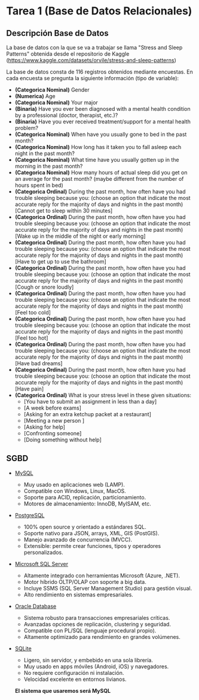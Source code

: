 # Tarea 1 (Base de Datos Relacionales)

## Descripción Base de Datos 

La base de datos con la que se va a trabajar se llama "Stress and Sleep Patterns" obtenida desde el repositorio de Kaggle (https://www.kaggle.com/datasets/orvile/stress-and-sleep-patterns)


La base de datos consta de 116 registros obtenidos mediante encuestas. En cada encuesta se pregunta la siguiente información (tipo de variable):

- **(Categorica Nominal)** Gender
- **(Numerica)** Age
- **(Categorica Nominal)** Your major
- **(Binaria)** Have you ever been diagnosed with a mental health condition by a professional (doctor, therapist, etc.)?
- **(Binaria)** Have you ever received treatment/support for a mental health problem?
- **(Categorica Nominal)** When have you usually gone to bed in the past month?
- **(Categorica Nominal)** How long has it taken you to fall asleep each night in the past month?
- **(Categorica Nominal)** What time have you usually gotten up in the morning in the past month?
- **(Categorica Nominal)** How many hours of actual sleep did you get on an average for the past month? (maybe different from the number of hours spent in bed)
- **(Categorica Ordinal)** During the past month, how often have you had trouble sleeping because you: (choose an option that indicate the most accurate reply for the majority of days and nights in the past month) [Cannot get to sleep within 30 minutes]
- **(Categorica Ordinal)** During the past month, how often have you had trouble sleeping because you: (choose an option that indicate the most accurate reply for the majority of days and nights in the past month) [Wake up in the middle of the night or early morning]
- **(Categorica Ordinal)** During the past month, how often have you had trouble sleeping because you: (choose an option that indicate the most accurate reply for the majority of days and nights in the past month) [Have to get up to use the bathroom]
- **(Categorica Ordinal)** During the past month, how often have you had trouble sleeping because you: (choose an option that indicate the most accurate reply for the majority of days and nights in the past month) [Cough or snore loudly]
- **(Categorica Ordinal)** During the past month, how often have you had trouble sleeping because you: (choose an option that indicate the most accurate reply for the majority of days and nights in the past month) [Feel too cold]
- **(Categorica Ordinal)** During the past month, how often have you had trouble sleeping because you: (choose an option that indicate the most accurate reply for the majority of days and nights in the past month) [Feel too hot]
- **(Categorica Ordinal)** During the past month, how often have you had trouble sleeping because you: (choose an option that indicate the most accurate reply for the majority of days and nights in the past month) [Have bad dreams]
- **(Categorica Ordinal)** During the past month, how often have you had trouble sleeping because you: (choose an option that indicate the most accurate reply for the majority of days and nights in the past month) [Have pain]
- **(Categorica Ordinal)** What is your stress level in these given situations: 
  - [You have to submit an assignment in less than a day]
  - [A week before exams]
  - [Asking for an extra ketchup packet at a restaurant]
  - [Meeting a new person ]
  - [Asking for help]
  - [Confronting someone]
  - [Doing something without help]


## SGBD

- [MySQL](https://www.mysql.com)
  - Muy usado en aplicaciones web (LAMP).
  - Compatible con Windows, Linux, MacOS.
  - Soporte para ACID, replicación, particionamiento.
  - Motores de almacenamiento: InnoDB, MyISAM, etc.

- [PostgreSQL](https://www.postgresql.org)
  - 100% open source y orientado a estándares SQL.
  - Soporte nativo para JSON, arrays, XML, GIS (PostGIS).
  - Manejo avanzado de concurrencia (MVCC).
  - Extensible: permite crear funciones, tipos y operadores personalizados.

- [Microsoft SQL Server](https://www.microsoft.com/sql-server)
  - Altamente integrado con herramientas Microsoft (Azure, .NET).
  - Motor híbrido OLTP/OLAP con soporte a big data.
  - Incluye SSMS (SQL Server Management Studio) para gestión visual.
  - Alto rendimiento en sistemas empresariales.

- [Oracle Database](https://www.oracle.com/database)
  - Sistema robusto para transacciones empresariales críticas.
  - Avanzadas opciones de replicación, clustering y seguridad.
  - Compatible con PL/SQL (lenguaje procedural propio).
  - Altamente optimizado para rendimiento en grandes volúmenes.

- [SQLite](https://www.sqlite.org)
  - Ligero, sin servidor, y embebido en una sola librería.
  - Muy usado en apps móviles (Android, iOS) y navegadores.
  - No requiere configuración ni instalación.
  - Velocidad excelente en entornos livianos.

  **El sistema que usaremos será MySQL**